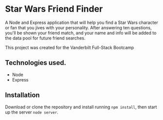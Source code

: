 # Star Wars Friend Finder
A Node and Express application that will help you find a Star Wars character or fan that you jives with your personality. After answering ten questions, you'll be shown your friend match, and your name and info will be added to the data pool for future friend searches. 

This project was created for the Vanderbilt Full-Stack Bootcamp

## Technologies used.
- Node
- Express

## Installation
Download or clone the repository and install running `npm install`, then start up the server `node server`.

